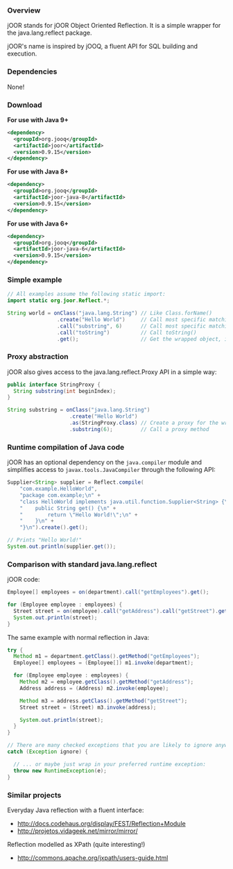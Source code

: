 ### Overview

jOOR stands for jOOR Object Oriented Reflection. It is a simple wrapper for the java.lang.reflect package.

jOOR's name is inspired by jOOQ, a fluent API for SQL building and execution.


### Dependencies

None!

### Download

**For use with Java 9+**

```xml
<dependency>
  <groupId>org.jooq</groupId>
  <artifactId>joor</artifactId>
  <version>0.9.15</version>
</dependency>
```

**For use with Java 8+**

```xml
<dependency>
  <groupId>org.jooq</groupId>
  <artifactId>joor-java-8</artifactId>
  <version>0.9.15</version>
</dependency>
```

**For use with Java 6+**

```xml
<dependency>
  <groupId>org.jooq</groupId>
  <artifactId>joor-java-6</artifactId>
  <version>0.9.15</version>
</dependency>
```

### Simple example

````java
// All examples assume the following static import:
import static org.joor.Reflect.*;

String world = onClass("java.lang.String") // Like Class.forName()
                .create("Hello World")     // Call most specific matching constructor
                .call("substring", 6)      // Call most specific matching substring() method
                .call("toString")          // Call toString()
                .get();                    // Get the wrapped object, in this case a String
````


### Proxy abstraction

jOOR also gives access to the java.lang.reflect.Proxy API in a simple way:

````java
public interface StringProxy {
  String substring(int beginIndex);
}

String substring = onClass("java.lang.String")
                    .create("Hello World")
                    .as(StringProxy.class) // Create a proxy for the wrapped object
                    .substring(6);         // Call a proxy method
````

### Runtime compilation of Java code

jOOR has an optional dependency on the `java.compiler` module and simplifies access to `javax.tools.JavaCompiler` through the following API:

```java
Supplier<String> supplier = Reflect.compile(
    "com.example.HelloWorld",
    "package com.example;\n" +
    "class HelloWorld implements java.util.function.Supplier<String> {\n" +
    "    public String get() {\n" +
    "        return \"Hello World!\";\n" +
    "    }\n" +
    "}\n").create().get();

// Prints "Hello World!"
System.out.println(supplier.get());
```

### Comparison with standard java.lang.reflect

jOOR code:

````java
Employee[] employees = on(department).call("getEmployees").get();

for (Employee employee : employees) {
  Street street = on(employee).call("getAddress").call("getStreet").get();
  System.out.println(street);
}
````

The same example with normal reflection in Java:

````java
try {
  Method m1 = department.getClass().getMethod("getEmployees");
  Employee[] employees = (Employee[]) m1.invoke(department);

  for (Employee employee : employees) {
    Method m2 = employee.getClass().getMethod("getAddress");
    Address address = (Address) m2.invoke(employee);

    Method m3 = address.getClass().getMethod("getStreet");
    Street street = (Street) m3.invoke(address);

    System.out.println(street);
  }
}

// There are many checked exceptions that you are likely to ignore anyway 
catch (Exception ignore) {

  // ... or maybe just wrap in your preferred runtime exception:
  throw new RuntimeException(e);
}
````


### Similar projects

Everyday Java reflection with a fluent interface:

 * http://docs.codehaus.org/display/FEST/Reflection+Module
 * http://projetos.vidageek.net/mirror/mirror/

Reflection modelled as XPath (quite interesting!)

 * http://commons.apache.org/jxpath/users-guide.html

